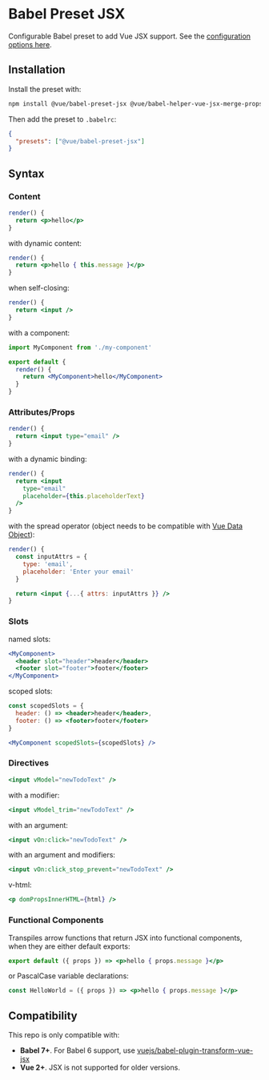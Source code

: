 # Babel Preset JSX

Configurable Babel preset to add Vue JSX support. See the [configuration options here](./packages/babel-preset-jsx).

## Installation

Install the preset with:

```bash
npm install @vue/babel-preset-jsx @vue/babel-helper-vue-jsx-merge-props
```

Then add the preset to `.babelrc`:

```json
{
  "presets": ["@vue/babel-preset-jsx"]
}
```

## Syntax

### Content

```jsx
render() {
  return <p>hello</p>
}
```

with dynamic content:

```jsx
render() {
  return <p>hello { this.message }</p>
}
```

when self-closing:

```jsx
render() {
  return <input />
}
```

with a component:

```jsx
import MyComponent from './my-component'

export default {
  render() {
    return <MyComponent>hello</MyComponent>
  }
}
```

### Attributes/Props

```jsx
render() {
  return <input type="email" />
}
```

with a dynamic binding:

```jsx
render() {
  return <input
    type="email"
    placeholder={this.placeholderText}
  />
}
```

with the spread operator (object needs to be compatible with [Vue Data Object](https://vuejs.org/v2/guide/render-function.html#The-Data-Object-In-Depth)):

```jsx
render() {
  const inputAttrs = {
    type: 'email',
    placeholder: 'Enter your email'
  }

  return <input {...{ attrs: inputAttrs }} />
}
```

### Slots

named slots:

```jsx
<MyComponent>
  <header slot="header">header</header>
  <footer slot="footer">footer</footer>
</MyComponent>
```

scoped slots:

```jsx
const scopedSlots = {
  header: () => <header>header</header>,
  footer: () => <footer>footer</footer>
}

<MyComponent scopedSlots={scopedSlots} />
```

### Directives

```jsx
<input vModel="newTodoText" />
```

with a modifier:

```jsx
<input vModel_trim="newTodoText" />
```

with an argument:

```jsx
<input vOn:click="newTodoText" />
```

with an argument and modifiers:

```jsx
<input vOn:click_stop_prevent="newTodoText" />
```

v-html:

```jsx
<p domPropsInnerHTML={html} />
```

### Functional Components

Transpiles arrow functions that return JSX into functional components, when they are either default exports:

```jsx
export default ({ props }) => <p>hello { props.message }</p>
```

or PascalCase variable declarations:

```jsx
const HelloWorld = ({ props }) => <p>hello { props.message }</p>
```

## Compatibility

This repo is only compatible with:

- **Babel 7+**. For Babel 6 support, use [vuejs/babel-plugin-transform-vue-jsx](https://github.com/vuejs/babel-plugin-transform-vue-jsx)
- **Vue 2+**. JSX is not supported for older versions.
